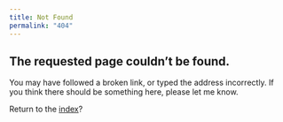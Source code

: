 ```yaml
---
title: Not Found
permalink: "404"
---
```


## The requested page couldn’t be found.

You may have followed a broken link, or typed the address incorrectly. If you think there should be something here, please let me know.

Return to the [index](/)?